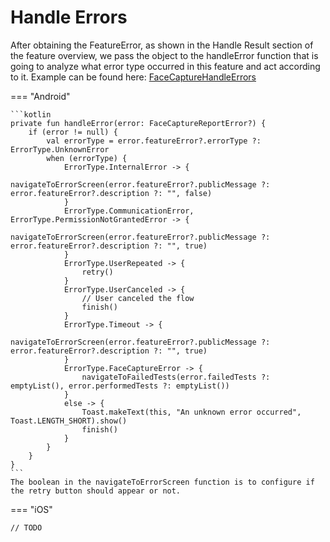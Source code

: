# Handle Errors

After obtaining the FeatureError, as shown in the Handle Result section of the feature overview, we pass the object to the handleError function that is going to analyze what error type occurred in this feature and act according to it.
Example can be found here: [FaceCaptureHandleErrors](https://github.com/vbmobile/mobileid-android-sample/tree/main/app/src/main/java/com/example/sample_app_android/presentation/faceCapture/FaceCaptureActivity.kt)

=== "Android"

    ```kotlin
    private fun handleError(error: FaceCaptureReportError?) {
        if (error != null) {
            val errorType = error.featureError?.errorType ?: ErrorType.UnknownError
            when (errorType) {
                ErrorType.InternalError -> {
                    navigateToErrorScreen(error.featureError?.publicMessage ?: error.featureError?.description ?: "", false)
                }
                ErrorType.CommunicationError, ErrorType.PermissionNotGrantedError -> {
                    navigateToErrorScreen(error.featureError?.publicMessage ?: error.featureError?.description ?: "", true)
                }
                ErrorType.UserRepeated -> {
                    retry()
                }
                ErrorType.UserCanceled -> {
                    // User canceled the flow
                    finish()
                }
                ErrorType.Timeout -> {
                    navigateToErrorScreen(error.featureError?.publicMessage ?: error.featureError?.description ?: "", true)
                }
                ErrorType.FaceCaptureError -> {
                    navigateToFailedTests(error.failedTests ?: emptyList(), error.performedTests ?: emptyList())
                }
                else -> {
                    Toast.makeText(this, "An unknown error occurred", Toast.LENGTH_SHORT).show()
                    finish()
                }
            }
        }
    }
    ```    
    The boolean in the navigateToErrorScreen function is to configure if the retry button should appear or not.

=== "iOS"

    // TODO
